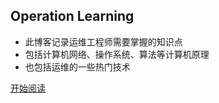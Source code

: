 ## Operation Learning

- 此博客记录运维工程师需要掌握的知识点
- 包括计算机网络、操作系统、算法等计算机原理
- 也包括运维的一些热门技术

[开始阅读](https://kevinjohn-gh.github.io/mydoc/#/?id=%e7%9b%ae%e5%bd%95)